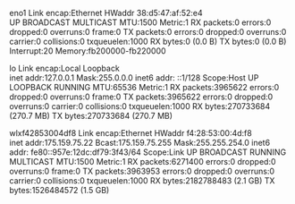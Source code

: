 eno1      Link encap:Ethernet  HWaddr 38:d5:47:af:52:e4  
          UP BROADCAST MULTICAST  MTU:1500  Metric:1
          RX packets:0 errors:0 dropped:0 overruns:0 frame:0
          TX packets:0 errors:0 dropped:0 overruns:0 carrier:0
          collisions:0 txqueuelen:1000 
          RX bytes:0 (0.0 B)  TX bytes:0 (0.0 B)
          Interrupt:20 Memory:fb200000-fb220000 

lo        Link encap:Local Loopback  
          inet addr:127.0.0.1  Mask:255.0.0.0
          inet6 addr: ::1/128 Scope:Host
          UP LOOPBACK RUNNING  MTU:65536  Metric:1
          RX packets:3965622 errors:0 dropped:0 overruns:0 frame:0
          TX packets:3965622 errors:0 dropped:0 overruns:0 carrier:0
          collisions:0 txqueuelen:1000 
          RX bytes:270733684 (270.7 MB)  TX bytes:270733684 (270.7 MB)

wlxf42853004df8 Link encap:Ethernet  HWaddr f4:28:53:00:4d:f8  
          inet addr:175.159.75.22  Bcast:175.159.75.255  Mask:255.255.254.0
          inet6 addr: fe80::957e:12dc:df79:3f43/64 Scope:Link
          UP BROADCAST RUNNING MULTICAST  MTU:1500  Metric:1
          RX packets:6271400 errors:0 dropped:0 overruns:0 frame:0
          TX packets:3963953 errors:0 dropped:0 overruns:0 carrier:0
          collisions:0 txqueuelen:1000 
          RX bytes:2182788483 (2.1 GB)  TX bytes:1526484572 (1.5 GB)


